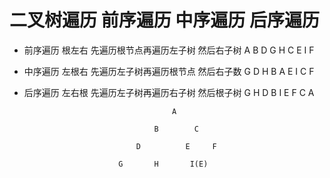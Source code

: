 # 二叉树遍历 前序遍历 中序遍历 后序遍历
 - 前序遍历  根左右 先遍历根节点再遍历左子树 然后右子树  A B D G H C E I F
 - 中序遍历  左根右 先遍历左子树再遍历根节点 然后右子数  G D H B A E I C F
 - 后序遍历  左右根 先遍历左子树再遍历右子树 然后根子树  G H D B I E F C A

                                        A

                                    B        C

                                D          E     F

                            G       H       I(E)